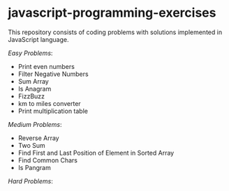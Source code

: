 # javascript-programming-exercises
This repository consists of coding problems with solutions implemented in JavaScript language.

*Easy Problems*:
- Print even numbers
- Filter Negative Numbers
- Sum Array
- Is Anagram
- FizzBuzz
- km to miles converter
- Print multiplication table

*Medium Problems*:
- Reverse Array
- Two Sum
- Find First and Last Position of Element in Sorted Array
- Find Common Chars
- Is Pangram

*Hard Problems*:
